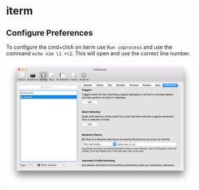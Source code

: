 # iterm

## Configure Preferences

To configure the cmd+click on iterm use `Run coprocess` and use the command `echo vim \1 +\2`. This will open and use the correct line number.

![iterm](./images/iterm-config.png)
